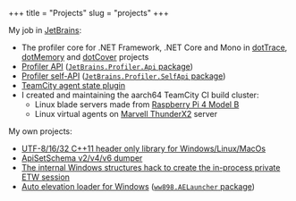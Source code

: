 +++
title = "Projects"
slug = "projects"
+++

My job in [JetBrains](https://www.jetbrains.com):
- The  profiler core for .NET Framework, .NET Core and Mono in [dotTrace](https://www.jetbrains.com/profiler/), [dotMemory](https://www.jetbrains.com/dotmemory/) and [dotCover](https://www.jetbrains.com/dotcover/) projects
- [Profiler API](https://github.com/JetBrains/profiler-api) ([`JetBrains.Profiler.Api` package](https://www.nuget.org/packages/JetBrains.Profiler.Api/))
- [Profiler self-API](https://github.com/JetBrains/profiler-self-api) ([`JetBrains.Profiler.SelfApi` package](https://www.nuget.org/packages/JetBrains.Profiler.SelfApi/))
- [TeamCity agent state plugin](https://github.com/JetBrains/teamcity-agent-state-plugin)
- I created and maintaining the aarch64 TeamCity CI build cluster:
  - Linux blade servers made from [Raspberry Pi 4 Model B](https://www.raspberrypi.org/products/raspberry-pi-4-model-b/)
  - Linux virtual agents on [Marvell ThunderX2](https://www.gigabyte.com/ARM-Server/R281-T94-rev-100#ov) server

My own projects:
- [UTF-8/16/32 C++11 header only library for Windows/Linux/MacOs](https://github.com/ww898/utf-cpp)
- [ApiSetSchema v2/v4/v6 dumper](https://github.com/ww898/api_set_schema)
- [The internal Windows structures hack to create the in-process private ETW session](https://github.com/ww898/in_proc_etw)
- [Auto elevation loader for Windows](https://github.com/ww898/ae_loader) ([`ww898.AELauncher` package](https://www.nuget.org/packages/ww898.AELauncher/))
